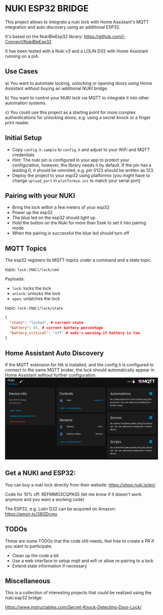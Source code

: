 # NUKI ESP32 BRIDGE
This project allows to integrate a nuki lock with Home Assistant's MQTT integration and auto discovery using an additional ESP32. 

It's based on the NukiBleEsp32 library: https://github.com/I-Connect/NukiBleEsp32

It has been tested with a Nuki v3 and a LOLIN D32 with Home Assistant running on a pi4. 

## Use Cases
a) You want to automate locking, unlocking or opening doors using Home Assistant without buying an additional NUKI bridge. 

b) You want to control your NUKI lock via MQTT to integrate it into other automation systems. 

c) You could use this project as a starting point for more complex authentications for unlocking doors, e.g. using a secret knock or a finger print reader. 

## Initial Setup
 * Copy `config.h.sample` to `config.h` and adjust to your WiFi and MQTT credentials
 * Hint: The nuki pin is configured in your app to protect your configuration, however, the library needs it by default. If the pin has a leading 0, it should be ommited, e.g. pin 0123 should be written as 123. 
 * Deploy the project to your esp32 using platformio (you might have to change `upload_port` in `platformio.ini` to match your serial port)

## Pairing with your NUKI
 * Bring the lock within a few meters of your esp32
 * Power up the esp32
 * The blue led on the esp32 should light up
 * Hold the button on the Nuki for more than 5sek to set it into pairing mode
 * When the pairing is successful the blue led should turn off

## MQTT Topics
The esp32 registers its MQTT-topics under a command and a state topic. 

topic: `lock-[MAC]/lock/cmd`

Payloads: 
 * `lock`: locks the lock
 * `unlock`: unlocks the lock
 * `open`: unlatches the lock

topic: `lock-[MAC]/lock/state`
```json
{
  "state": "locked", # current state
  "battery": 84, # current battery percentage
  "battery_critical": "off" # nuki's warning if battery is low
}
```

## Home Assistant Auto Discovery
If the MQTT extension for HA is installed, and the config.h is configured to connect to the same MQTT broker, the lock should automatically appear in Home Assistant without further configuration. 
![HA Device](doc/hadevice.png)


## Get a NUKI and ESP32:
You can buy a nuki lock directly from their website: 
https://shop.nuki.io/en/

Code for 10% off: REFMMG3CQPAS5 (let me know if it doesn't work anymore and you want a working code)

The ESP32, e.g. Lolin D32 can be acquired on Amazon: 
https://amzn.to/38GDcmo

## TODOs
These are some TODOs that the code still needs, feel free to create a PR if you want to participate. 

 * Clean up the code a bit
 * Use a web interface to setup mqtt and wifi or allow re-pairing to a lock
 * Extend state information if necessary


## Miscellaneous
This is a collection of interesting projects that could be realized using the nuki esp32 bridge: 

https://www.instructables.com/Secret-Knock-Detecting-Door-Lock/
